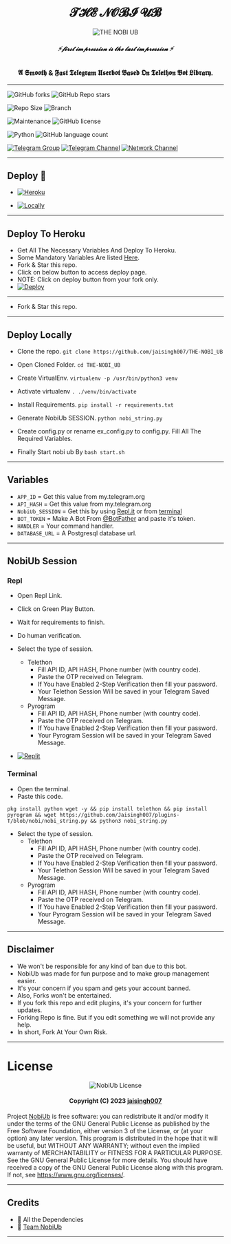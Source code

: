 <h1 align="center">
  <b>𝓣𝓗𝓔 𝓝𝓞𝓑𝓘 𝓤𝓑</b>
</h1>

<p align="center">
  <img src="http://telegra.ph/file/910dd71f4e147868596d1.jpg" alt="THE NOBI UB">
</p>

<h6 align="center">
  <b>⚡𝓯𝓲𝓻𝓼𝓽 𝓲𝓶𝓹𝓻𝓮𝓼𝓼𝓲𝓸𝓷 𝓲𝓼 𝓽𝓱𝓮 𝓵𝓪𝓼𝓽 𝓲𝓶𝓹𝓻𝓮𝓼𝓼𝓲𝓸𝓷 ⚡</b>
</h6>

<h3 align="center">
  <b>𝕬 𝕾𝖒𝖔𝖔𝖙𝖍 & 𝕱𝖆𝖘𝖙 𝕿𝖊𝖑𝖊𝖌𝖗𝖆𝖒 𝖀𝖘𝖊𝖗𝖇𝖔𝖙 𝕭𝖆𝖘𝖊𝖉 𝕺𝖓 𝕿𝖊𝖑𝖊𝖙𝖍𝖔𝖓 𝕭𝖔𝖙 𝕷𝖎𝖇𝖗𝖆𝖗𝖞.</b>
</h3>

------
![GitHub forks](https://img.shields.io/github/forks/jaisingh007/THE-NOBI_UB?style=social)
![GitHub Repo stars](https://img.shields.io/github/stars/jaisingh007/THE-NOBI_UB?style=social)

![Repo Size](https://img.shields.io/github/repo-size/jaisingh007/THE-NOBI_UB?&style=social&logo=github)
![Branch](https://img.shields.io/badge/Branch-nobi-white?&style=social&logo=github)

![Maintenance](https://img.shields.io/badge/Maintained%3F-Yes-white?&style=social&logo=hugo)
![GitHub license](https://img.shields.io/github/license/jaisingh007/THE-NOBI_UB?&style=social&logo=github)

![Python](https://img.shields.io/badge/Python-v3.10-white?style=social&logo=python)
![GitHub language count](https://img.shields.io/github/languages/count/jaisingh007/THE-NOBI_UB?&style=social&logo=hyper)

[![Telegram Group](https://img.shields.io/badge/Telegram-Group-white?&style=social&logo=telegram)](https://t.me/nobita_x_support)
[![Telegram Channel](https://img.shields.io/badge/Telegram-Channel-white?&style=social&logo=telegram)](https://t.me/jai_production)
[![Network Channel](https://img.shields.io/badge/Telegram-Channel-white?&style=social&logo=telegram)](https://t.me/THE_NOBIUB)

------
## Deploy 🚀
- [![Heroku](https://img.shields.io/badge/-Deploy%20To%20Heroku-black?style=for-the-badge&logo=heroku)](#Deploy-To-Heroku)

- [![Locally](https://img.shields.io/badge/THE-NOBI_UB-Deploy%20Locally-black?style=for-the-badge&logo=linux)](#Deploy-Locally)
------
## Deploy To Heroku
- Get All The Necessary Variables And Deploy To Heroku.
- Some Mandatory Variables Are listed [Here](#Variables).
- Fork & Star this repo.
- Click on below button to access deploy page.
- NOTE: Click on deploy button from your fork only.
- [![Deploy](https://www.herokucdn.com/deploy/button.svg)](https://dashboard.heroku.com/new?template=https://github.com/jaisingh007/THE-NOBI_UB)

------

- Fork & Star this repo.
------
## Deploy Locally

- Clone the repo. 
`git clone https://github.com/jaisingh007/THE-NOBI_UB`

- Open Cloned Folder.
`cd THE-NOBI_UB`

- Create VirtualEnv.
`virtualenv -p /usr/bin/python3 venv`

- Activate virtualenv
`. ./venv/bin/activate`

- Install Requirements.
`pip install -r requirements.txt`

- Generate NobiUb SESSION.
`python nobi_string.py`

- Create config.py or rename ex_config.py to config.py. Fill All The Required Variables.

- Finally Start nobi ub By
`bash start.sh`

------
## Variables

- `APP_ID`  =  Get this value from my.telegram.org
- `API_HASH`  =  Get this value from my.telegram.org
- `NobiUb_SESSION`  =  Get this by using [Repl.it](#Repl) or from [terminal](#Terminal)
- `BOT_TOKEN`  =  Make A Bot From [@BotFather](https://t.me/botfather) and paste it's token.
- `HANDLER`  =  Your command handler.
- `DATABASE_URL`  =  A Postgresql database url.

------
## NobiUb Session

### Repl
- Open Repl Link.
- Click on Green Play Button.
- Wait for requirements to finish.
- Do human verification.
- Select the type of session.
    - Telethon
        - Fill API ID, API HASH, Phone number (with country code).
        - Paste the OTP received on Telegram.
        - If You have Enabled 2-Step Verification then fill your password.
        - Your Telethon Session Will be saved in your Telegram Saved Message.
    - Pyrogram
        - Fill API ID, API HASH, Phone number (with country code).
        - Paste the OTP received on Telegram.
        - If You have Enabled 2-Step Verification then fill your password.
        - Your Pyrogram Session will be saved in your Telegram Saved Message.

- [![Replit](https://img.shields.io/badge/Run%20On%20ReplIT-black?style=for-the-badge&logo=replit)](https://replit.com/@RajputBoy1/THE-NOBI-UB-STRING#main.py)

### Terminal
- Open the terminal.
- Paste this code.

`pkg install python wget -y && pip install telethon && pip install pyrogram && wget https://github.com/Jaisingh007/plugins-T/blob/nobi/nobi_string.py && python3 nobi_string.py`

- Select the type of session.
    - Telethon
        - Fill API ID, API HASH, Phone number (with country code).
        - Paste the OTP received on Telegram.
        - If You have Enabled 2-Step Verification then fill your password.
        - Your Telethon Session Will be saved in your Telegram Saved Message.
    - Pyrogram
        - Fill API ID, API HASH, Phone number (with country code).
        - Paste the OTP received on Telegram.
        - If You have Enabled 2-Step Verification then fill your password.
        - Your Pyrogram Session will be saved in your Telegram Saved Message.

------
## Disclaimer
- We won't be responsible for any kind of ban due to this bot.
- NobiUb was made for fun purpose and to make group management easier.
- It's your concern if you spam and gets your account banned.
- Also, Forks won't be entertained.
- If you fork this repo and edit plugins, it's your concern for further updates.
- Forking Repo is fine. But if you edit something we will not provide any help.
- In short, Fork At Your Own Risk.

------
# License

<p align="center">
    <img src="https://www.gnu.org/graphics/gplv3-or-later.png" alt="NobiUb License">
</p>

<h4 align="center">
    Copyright (C) 2023 <a href="https://github.com/jaisingh007">jaisingh007</a>
</h4>

Project [NobiUb](https://github.com/jaisingh007/NobiUb) is free software: you can redistribute it and/or modify
it under the terms of the GNU General Public License as published by
the Free Software Foundation, either version 3 of the License, or
(at your option) any later version.
This program is distributed in the hope that it will be useful,
but WITHOUT ANY WARRANTY; without even the implied warranty of
MERCHANTABILITY or FITNESS FOR A PARTICULAR PURPOSE.  See the
GNU General Public License for more details.
You should have received a copy of the GNU General Public License
along with this program. If not, see <https://www.gnu.org/licenses/>.

------
## Credits

- 💖 All the Dependencies
- 💖 [Team NobiUb](https://github.com/jaisingh007)

------
